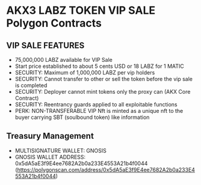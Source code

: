 # AKX3 LABZ TOKEN VIP SALE Polygon Contracts

## VIP SALE FEATURES

- 75,000,000 LABZ available for VIP Sale
- Start price established to about 5 cents USD or 18 LABZ for 1 MATIC
- SECURITY: Maximum of 1,000,000 LABZ per vip holders
- SECURITY: Cannot transfer to other or sell the token before the vip sale is completed
- SECURITY: Deployer cannot mint tokens only the proxy can (AKX Core Contract)
- SECURITY: Reentrancy guards applied to all exploitable functions
- PERK: NON-TRANSFERABLE VIP Nft is minted as a unique nft to the buyer carrying SBT (soulbound token) like information

## Treasury Management

- MULTISIGNATURE WALLET: GNOSIS
- GNOSIS WALLET ADDRESS: 0x5dA5aE3f9E4ee7682A2b0a233E4553A21b4f0044 (https://polygonscan.com/address/0x5dA5aE3f9E4ee7682A2b0a233E4553A21b4f0044)

